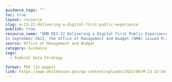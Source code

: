 ```yaml
---
guidance_tags: ""
toc: true
layout: resource
slug: m-23-22-delivering-a-digital-first-public-experience
publish: true
resource_name: "OMB M23-22 Delivering a Digital First Public Experience, otherwise known as 21st Century IDEA, was a bipartisan act signed into law in December 2018.
In September 2023, the Office of Management and Budget (OMB) issued M-23-22, Delivering a Digital-First Public Experience (PDF, 220 KB, 32 pages). In part, this memo provides further policy guidance to help agencies fully implement 21st Century IDEA. The law and policy guidance collectively establish a framework and the requirements for a digital-first public experience."
source: Office of Management and Budget
category: Guidance
tags:
  - Federal Data Strategy

format: PDF (32 pages)
link: https://www.whitehouse.gov/wp-content/uploads/2023/09/M-23-22-Delivering-a-Digital-First-Public-Experience.pdf
---
```

